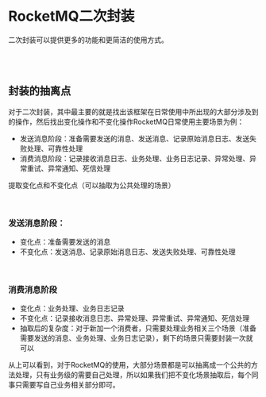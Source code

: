# RocketMQ二次封装


二次封装可以提供更多的功能和更简洁的使用方式。


<br>
<br>


## 封装的抽离点

对于二次封装，其中最主要的就是找出该框架在日常使用中所出现的大部分涉及到的操作，然后找出变化操作和不变化操作RocketMQ日常使用主要场景为例：

- 发送消息阶段：准备需要发送的消息、发送消息、记录原始消息日志、发送失败处理、可靠性处理
- 消费消息阶段：记录接收消息日志、业务处理、业务日志记录、异常处理、异常重试、异常通知、死信处理

提取变化点和不变化点（可以抽取为公共处理的场景）


<br>


### 发送消息阶段：

- 变化点：准备需要发送的消息
- 不变化点：发送消息、记录原始消息日志、发送失败处理、可靠性处理


<br>



### 消费消息阶段

- 变化点：业务处理、业务日志记录
- 不变化点：记录接收消息日志、异常处理、异常重试、异常通知、死信处理
- 抽取后的复杂度：对于新加一个消费者，只需要处理业务相关三个场景（准备需要发送的消息、业务处理、业务日志记录），剩下的场景只需要封装一次就可以

从上可以看到，对于RocketMQ的使用，大部分场景都是可以抽离成一个公共的方法处理，只有业务级的需要自己处理，所以如果我们把不变化场景抽取后，每个同事只需要写自己业务相关部分即可。
